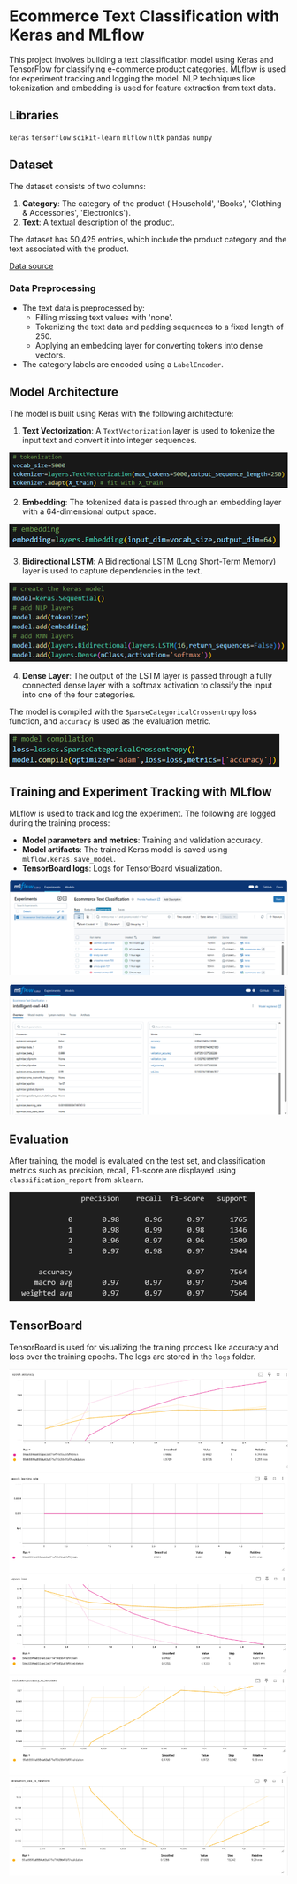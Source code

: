 # Ecommerce Text Classification with Keras and MLflow

This project involves building a text classification model using Keras and TensorFlow for classifying e-commerce product categories. MLflow is used for experiment tracking and logging the model. NLP techniques like tokenization and embedding is used for feature extraction from text data.

## Libraries

`keras`
`tensorflow`
`scikit-learn`
`mlflow`
`nltk`
`pandas`
`numpy`

## Dataset

The dataset consists of two columns:

1. **Category**: The category of the product ('Household', 'Books', 'Clothing & Accessories', 'Electronics').
2. **Text**: A textual description of the product.

The dataset has 50,425 entries, which include the product category and the text associated with the product.

[Data source](https://www.kaggle.com/datasets/saurabhshahane/ecommerce-text-classification) 

### Data Preprocessing

- The text data is preprocessed by:
  - Filling missing text values with 'none'.
  - Tokenizing the text data and padding sequences to a fixed length of 250.
  - Applying an embedding layer for converting tokens into dense vectors.
- The category labels are encoded using a `LabelEncoder`.

## Model Architecture

The model is built using Keras with the following architecture:

1. **Text Vectorization**: A `TextVectorization` layer is used to tokenize the input text and convert it into integer sequences.

![Tokenization](static/tokenization.png)

2. **Embedding**: The tokenized data is passed through an embedding layer with a 64-dimensional output space.

![Embedding](static/embedding.png)

3. **Bidirectional LSTM**: A Bidirectional LSTM (Long Short-Term Memory) layer is used to capture dependencies in the text.

![Keras model](static/keras_model.png)

4. **Dense Layer**: The output of the LSTM layer is passed through a fully connected dense layer with a softmax activation to classify the input into one of the four categories.

The model is compiled with the `SparseCategoricalCrossentropy` loss function, and `accuracy` is used as the evaluation metric.

![Model compilation](static/model_compilation.png)

## Training and Experiment Tracking with MLflow

MLflow is used to track and log the experiment. The following are logged during the training process:

- **Model parameters and metrics**: Training and validation accuracy.
- **Model artifacts**: The trained Keras model is saved using `mlflow.keras.save_model`.
- **TensorBoard logs**: Logs for TensorBoard visualization.

![Training](static/mlflow_training_tuning.png)

![Best Model](<static/mlflow_best model.png>)

## Evaluation

After training, the model is evaluated on the test set, and classification metrics such as precision, recall, F1-score are displayed using `classification_report` from `sklearn`.

![Classification report](static/classification_report.png)

## TensorBoard

TensorBoard is used for visualizing the training process like accuracy and loss over the training epochs. The logs are stored in the `logs` folder.

![Accuracy](static/tensorboard_epoch_accuracy.png)
![Learning rate](static/tensorboard_epoch_learning_rate.png)
![Loss](static/tensorboard_epoch_loss.png)
![Evaluation: accuracy vs. iterations](static/tensorboard_evaluation_accuracy.png)
![Evaluation: loss vs. iterations](static/tensorboard_evaluation_loss.png)